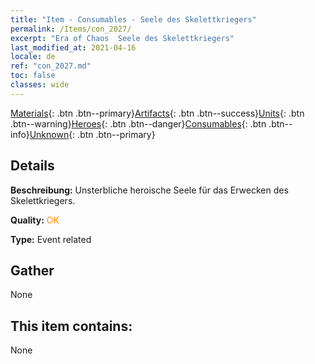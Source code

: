 ```yaml
---
title: "Item - Consumables - Seele des Skelettkriegers"
permalink: /Items/con_2027/
excerpt: "Era of Chaos  Seele des Skelettkriegers"
last_modified_at: 2021-04-16
locale: de
ref: "con_2027.md"
toc: false
classes: wide
---
```

 [Materials](/de/Items/){: .btn .btn--primary}[Artifacts](/de/Items/Artifacts/){: .btn .btn--success}[Units](/de/Items/Units/){: .btn .btn--warning}[Heroes](/de/Items/Heroes/){: .btn .btn--danger}[Consumables](/de/Items/Consumables/){: .btn .btn--info}[Unknown](/de/Items/Unknown/){: .btn .btn--primary}

## Details
 **Beschreibung:** Unsterbliche heroische Seele für das Erwecken des Skelettkriegers.

 **Quality:** <span style="color: #FF8C00">OK</span>

 **Type:** Event related

## Gather

  None

## This item contains:

  None

